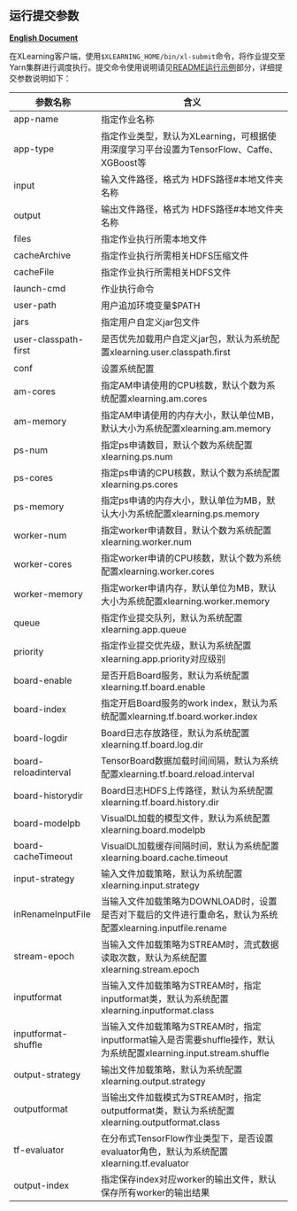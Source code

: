 ## 运行提交参数

[**English Document**](./submit.md)

在XLearning客户端，使用`$XLEARNING_HOME/bin/xl-submit`命令，将作业提交至Yarn集群进行调度执行。提交命令使用说明请见[README运行示例](../README_CN.md)部分，详细提交参数说明如下：

参数名称 | 含义  
---------------- | ---------------  
app-name | 指定作业名称  
app-type | 指定作业类型，默认为XLearning，可根据使用深度学习平台设置为TensorFlow、Caffe、XGBoost等  
input | 输入文件路径，格式为 HDFS路径#本地文件夹名称  
output | 输出文件路径，格式为 HDFS路径#本地文件夹名称  
files | 指定作业执行所需本地文件
cacheArchive | 指定作业执行所需相关HDFS压缩文件  
cacheFile | 指定作业执行所需相关HDFS文件  
launch-cmd | 作业执行命令  
user-path | 用户追加环境变量$PATH  
jars | 指定用户自定义jar包文件  
user-classpath-first | 是否优先加载用户自定义jar包，默认为系统配置xlearning.user.classpath.first  
conf | 设置系统配置  
am-cores | 指定AM申请使用的CPU核数，默认个数为系统配置xlearning.am.cores  
am-memory | 指定AM申请使用的内存大小，默认单位MB，默认大小为系统配置xlearning.am.memory  
ps-num | 指定ps申请数目，默认个数为系统配置xlearning.ps.num  
ps-cores | 指定ps申请的CPU核数，默认个数为系统配置xlearning.ps.cores  
ps-memory | 指定ps申请的内存大小，默认单位为MB，默认大小为系统配置xlearning.ps.memory  
worker-num | 指定worker申请数目，默认个数为系统配置xlearning.worker.num  
worker-cores | 指定worker申请的CPU核数，默认个数为系统配置xlearning.worker.cores  
worker-memory | 指定worker申请内存，默认单位为MB，默认大小为系统配置xlearning.worker.memory  
queue | 指定作业提交队列，默认为系统配置xlearning.app.queue  
priority | 指定作业提交优先级，默认为系统配置xlearning.app.priority对应级别  
board-enable | 是否开启Board服务，默认为系统配置xlearning.tf.board.enable  
board-index | 指定开启Board服务的work index，默认为系统配置xlearning.tf.board.worker.index  
board-logdir | Board日志存放路径，默认为系统配置xlearning.tf.board.log.dir  
board-reloadinterval | TensorBoard数据加载时间间隔，默认为系统配置xlearning.tf.board.reload.interval  
board-historydir | Board日志HDFS上传路径，默认为系统配置xlearning.tf.board.history.dir  
board-modelpb | VisualDL加载的模型文件，默认为系统配置xlearning.board.modelpb  
board-cacheTimeout | VisualDL加载缓存间隔时间，默认为系统配置xlearning.board.cache.timeout  
input-strategy | 输入文件加载策略，默认为系统配置xlearning.input.strategy  
inRenameInputFile | 当输入文件加载策略为DOWNLOAD时，设置是否对下载后的文件进行重命名，默认为系统配置xlearning.inputfile.rename  
stream-epoch | 当输入文件加载策略为STREAM时，流式数据读取次数，默认为系统配置xlearning.stream.epoch  
inputformat | 当输入文件加载策略为STREAM时，指定inputformat类，默认为系统配置xlearning.inputformat.class  
inputformat-shuffle | 当输入文件加载策略为STREAM时，指定inputformat输入是否需要shuffle操作，默认为系统配置xlearning.input.stream.shuffle  
output-strategy | 输出文件加载策略，默认为系统配置xlearning.output.strategy  
outputformat | 当输出文件加载模式为STREAM时，指定outputformat类，默认为系统配置xlearning.outputformat.class
tf-evaluator | 在分布式TensorFlow作业类型下，是否设置evaluator角色，默认为系统配置xlearning.tf.evaluator
output-index | 指定保存index对应worker的输出文件，默认保存所有worker的输出结果
